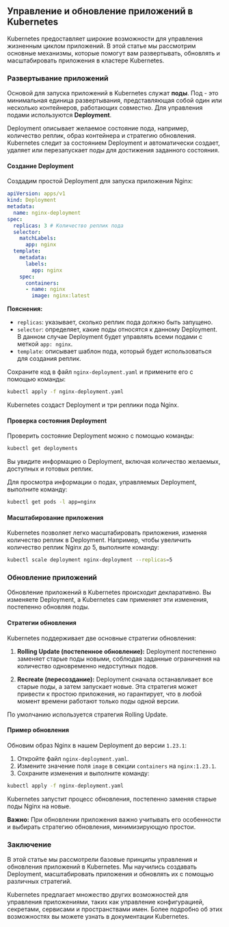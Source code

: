 ## Управление и обновление приложений в Kubernetes

Kubernetes предоставляет широкие возможности для управления жизненным циклом приложений. В этой статье мы рассмотрим основные механизмы, которые помогут вам развертывать, обновлять и масштабировать приложения в кластере Kubernetes.

### Развертывание приложений

Основой для запуска приложений в Kubernetes служат **поды**. Под - это минимальная единица развертывания, представляющая собой один или несколько контейнеров, работающих совместно. Для управления подами используются **Deployment**. 

Deployment описывает желаемое состояние пода, например, количество реплик, образ контейнера и стратегию обновления. Kubernetes следит за состоянием Deployment и автоматически создает, удаляет или перезапускает поды для достижения заданного состояния.

#### Создание Deployment

Создадим простой Deployment для запуска приложения Nginx:

```yaml
apiVersion: apps/v1
kind: Deployment
metadata:
  name: nginx-deployment
spec:
  replicas: 3 # Количество реплик пода
  selector:
    matchLabels:
      app: nginx
  template:
    metadata:
      labels:
        app: nginx
    spec:
      containers:
      - name: nginx
        image: nginx:latest
```

**Пояснения:**

- `replicas`:  указывает, сколько реплик пода должно быть запущено.
- `selector`:  определяет, какие поды относятся к данному Deployment. В данном случае Deployment будет управлять всеми подами с меткой `app: nginx`.
- `template`:  описывает шаблон пода, который будет использоваться для создания реплик.

Сохраните код в файл `nginx-deployment.yaml` и примените его с помощью команды:

```bash
kubectl apply -f nginx-deployment.yaml
```

Kubernetes создаст Deployment и три реплики пода Nginx. 

#### Проверка состояния Deployment

Проверить состояние Deployment можно с помощью команды:

```bash
kubectl get deployments
```

Вы увидите информацию о Deployment, включая количество желаемых, доступных и готовых реплик. 

Для просмотра информации о подах, управляемых Deployment, выполните команду:

```bash
kubectl get pods -l app=nginx
```

#### Масштабирование приложения

Kubernetes позволяет легко масштабировать приложения, изменяя количество реплик в Deployment. Например, чтобы увеличить количество реплик Nginx до 5, выполните команду:

```bash
kubectl scale deployment nginx-deployment --replicas=5
```

### Обновление приложений

Обновление приложений в Kubernetes происходит декларативно. Вы изменяете Deployment, а Kubernetes сам применяет эти изменения, постепенно обновляя поды.

#### Стратегии обновления

Kubernetes поддерживает две основные стратегии обновления:

1. **Rolling Update (постепенное обновление):** Deployment постепенно заменяет старые поды новыми, соблюдая заданные ограничения на количество одновременно недоступных подов.

2. **Recreate (пересоздание):** Deployment сначала останавливает все старые поды, а затем запускает новые. Эта стратегия может привести к простою приложения, но гарантирует, что в любой момент времени работают только поды одной версии.

По умолчанию используется стратегия Rolling Update.

#### Пример обновления

Обновим образ Nginx в нашем Deployment до версии `1.23.1`:

1.  Откройте файл `nginx-deployment.yaml`.
2.  Измените значение поля `image` в секции `containers` на `nginx:1.23.1`.
3.  Сохраните изменения и выполните команду:

```bash
kubectl apply -f nginx-deployment.yaml
```

Kubernetes запустит процесс обновления, постепенно заменяя старые поды Nginx на новые. 

**Важно:** При обновлении приложения важно учитывать его особенности и выбирать стратегию обновления, минимизирующую простои.

### Заключение

В этой статье мы рассмотрели базовые принципы управления и обновления приложений в Kubernetes. Мы научились создавать Deployment, масштабировать приложения и обновлять их с помощью различных стратегий.

Kubernetes предлагает множество других возможностей для управления приложениями, таких как управление конфигурацией, секретами, сервисами и пространствами имен. Более подробно об этих возможностях вы можете узнать в документации Kubernetes.

